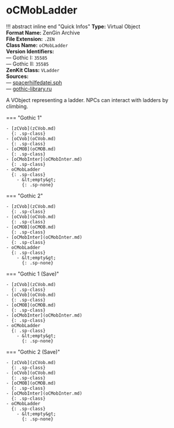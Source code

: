 # oCMobLadder

!!! abstract inline end "Quick Infos"
    **Type:** Virtual Object<br/>
    **Format Name:** ZenGin Archive<br/>
    **File Extension:** `.ZEN`<br/>
    **Class Name:** `oCMobLadder`<br/>
    **Version Identifiers:**<br />
    — Gothic I: `35585`<br/>
    — Gothic II: `35585`<br/>
    **ZenKit Class:** `VLadder`<br/>
    **Sources:**<br/>
    — [spacerhilfedatei.sph](https://wiki.worldofgothic.de/doku.php?id=spacer:hilfedatei)<br/>
    — [gothic-library.ru](http://www.gothic-library.ru/publ/ocmobladder/1-1-0-508)

A VObject representing a ladder. NPCs can interact with ladders by climbing.

=== "Gothic 1"

    - [zCVob](zCVob.md)
      {: .sp-class}
    - [oCVob](oCVob.md)
      {: .sp-class}
    - [oCMOB](oCMOB.md)
      {: .sp-class}
    - [oCMobInter](oCMobInter.md)
      {: .sp-class}
    - oCMobLadder
      {: .sp-class}
        - &lt;empty&gt;
          {: .sp-none}

=== "Gothic 2"

    - [zCVob](zCVob.md)
      {: .sp-class}
    - [oCVob](oCVob.md)
      {: .sp-class}
    - [oCMOB](oCMOB.md)
      {: .sp-class}
    - [oCMobInter](oCMobInter.md)
      {: .sp-class}
    - oCMobLadder
      {: .sp-class}
        - &lt;empty&gt;
          {: .sp-none}

=== "Gothic 1 (Save)"

    - [zCVob](zCVob.md)
      {: .sp-class}
    - [oCVob](oCVob.md)
      {: .sp-class}
    - [oCMOB](oCMOB.md)
      {: .sp-class}
    - [oCMobInter](oCMobInter.md)
      {: .sp-class}
    - oCMobLadder
      {: .sp-class}
        - &lt;empty&gt;
          {: .sp-none}

=== "Gothic 2 (Save)"

    - [zCVob](zCVob.md)
      {: .sp-class}
    - [oCVob](oCVob.md)
      {: .sp-class}
    - [oCMOB](oCMOB.md)
      {: .sp-class}
    - [oCMobInter](oCMobInter.md)
      {: .sp-class}
    - oCMobLadder
      {: .sp-class}
        - &lt;empty&gt;
          {: .sp-none}

